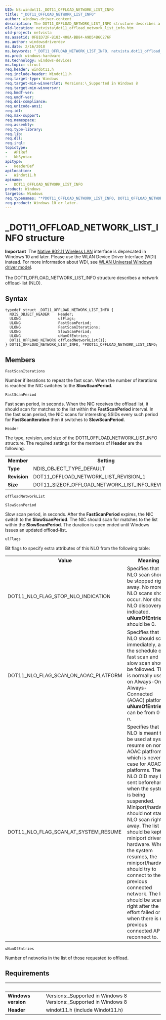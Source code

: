```yaml
---
UID: NS:windot11._DOT11_OFFLOAD_NETWORK_LIST_INFO
title: "_DOT11_OFFLOAD_NETWORK_LIST_INFO"
author: windows-driver-content
description: The DOT11_OFFLOAD_NETWORK_LIST_INFO structure describes a network offload-list (NLO).
old-location: netvista\dot11_offload_network_list_info.htm
old-project: netvista
ms.assetid: 0FB1D72F-B183-408A-BB84-A9D54B6C276F
ms.author: windowsdriverdev
ms.date: 2/16/2018
ms.keywords: "_DOT11_OFFLOAD_NETWORK_LIST_INFO, netvista.dot11_offload_network_list_info, PDOT11_OFFLOAD_NETWORK_LIST_INFO structure pointer [Network Drivers Starting with Windows Vista], windot11/PDOT11_OFFLOAD_NETWORK_LIST_INFO, PDOT11_OFFLOAD_NETWORK_LIST_INFO, *PDOT11_OFFLOAD_NETWORK_LIST_INFO, DOT11_OFFLOAD_NETWORK_LIST_INFO, DOT11_OFFLOAD_NETWORK_LIST_INFO structure [Network Drivers Starting with Windows Vista], windot11/DOT11_OFFLOAD_NETWORK_LIST_INFO"
ms.prod: windows-hardware
ms.technology: windows-devices
ms.topic: struct
req.header: windot11.h
req.include-header: Windot11.h
req.target-type: Windows
req.target-min-winverclnt: Versions:\_Supported in Windows 8
req.target-min-winversvr: 
req.kmdf-ver: 
req.umdf-ver: 
req.ddi-compliance: 
req.unicode-ansi: 
req.idl: 
req.max-support: 
req.namespace: 
req.assembly: 
req.type-library: 
req.lib: 
req.dll: 
req.irql: 
topictype:
-	APIRef
-	kbSyntax
apitype:
-	HeaderDef
apilocation:
-	Windot11.h
apiname:
-	DOT11_OFFLOAD_NETWORK_LIST_INFO
product: Windows
targetos: Windows
req.typenames: "*PDOT11_OFFLOAD_NETWORK_LIST_INFO, DOT11_OFFLOAD_NETWORK_LIST_INFO"
req.product: Windows 10 or later.
---
```


# _DOT11_OFFLOAD_NETWORK_LIST_INFO structure
<div class="alert"><b>Important</b>  The <a href="https://msdn.microsoft.com/library/windows/hardware/ff560689">Native 802.11 Wireless LAN</a> interface is deprecated in Windows 10 and later. Please use the WLAN Device Driver Interface (WDI) instead. For more information about WDI, see <a href="https://msdn.microsoft.com/6EF92E34-7BC9-465E-B05D-2BCB29165A18">WLAN Universal Windows driver model</a>.</div><div> </div>The DOT11_OFFLOAD_NETWORK_LIST_INFO structure describes a network offload-list (NLO).

## Syntax
````
typedef struct _DOT11_OFFLOAD_NETWORK_LIST_INFO {
  NDIS_OBJECT_HEADER    Header;
  ULONG                 ulFlags;
  ULONG                 FastScanPeriod;
  ULONG                 FastScanIterations;
  ULONG                 SlowScanPeriod;
  ULONG                 uNumOfEntries;
  DOT11_OFFLOAD_NETWORK offloadNetworkList[1];
} DOT11_OFFLOAD_NETWORK_LIST_INFO, *PDOT11_OFFLOAD_NETWORK_LIST_INFO;
````

## Members


`FastScanIterations`

Number if iterations to repeat the fast scan. When the number of iterations is reached the  NIC switches to the <b>SlowScanPeriod</b>.

`FastScanPeriod`

Fast scan period, in seconds. When the NIC receives the offload list, it should scan for matches to the list within the <b>FastScanPeriod</b> interval. In the fast scan period, the NIC scans for interesting SSIDs every such period for <b>FastScanIteration</b> then it switches to <b>SlowScanPeriod</b>.

`Header`

The type, revision, and size of the DOT11_OFFLOAD_NETWORK_LIST_INFO structure. The required settings for the members of <b>Header</b> are the following.

<table>
<tr>
<th>Member</th>
<th>Setting</th>
</tr>
<tr>
<td><b>Type</b></td>
<td>NDIS_OBJECT_TYPE_DEFAULT</td>
</tr>
<tr>
<td><b>Revision</b></td>
<td>DOT11_OFFLOAD_NETWORK_LIST_REVISION_1</td>
</tr>
<tr>
<td><b>Size</b></td>
<td>DOT11_SIZEOF_OFFLOAD_NETWORK_LIST_INFO_REVISION_1</td>
</tr>
</table>

`offloadNetworkList`



`SlowScanPeriod`

Slow scan period, in seconds.   After the <b>FastScanPeriod</b> expires, the NIC switch to the <b>SlowScanPeriod</b>.  The NIC should scan for matches to the list within the <b>SlowScanPeriod</b>.  The duration is open ended until Windows issues an updated  offload-list.

`ulFlags`

Bit flags to specify extra attributes of this NLO from the following table:

<table>
<tr>
<th>Value</th>
<th>Meaning</th>
</tr>
<tr>
<td>DOT11_NLO_FLAG_STOP_NLO_INDICATION</td>
<td>Specifies that NLO scan should be stopped right away. No more NLO scans should occur. Nor should NLO discovery be indicated.  <b>uNumOfEntries</b>  should be 0.</td>
</tr>
<tr>
<td>DOT11_NLO_FLAG_SCAN_ON_AOAC_PLATFORM</td>
<td>Specifies that NLO should scan immediately, and the schedule of fast scan and slow scan should be followed. This is normally used on Always-On-Always-Connected (AOAC) platforms. <b>uNumOfEntries</b> can be from 0 to <i>n</i>.</td>
</tr>
<tr>
<td>DOT11_NLO_FLAG_SCAN_AT_SYSTEM_RESUME </td>
<td>Specifies that NLO is meant to be used at system resume on non-AOAC platfroms, which is never the case for AOAC platforms.  The NLO OID may be sent beforehand, when the systems is being suspended. Miniport/hardware should not start NLO scan right away. The list should be kept in miniport driver or hardware. When the system resumes, the miniport/hardware should try to connect to the previous connected network. The list should be scan right after the effort failed or when there is no previous connected AP to reconnect to.</td>
</tr>
</table>

`uNumOfEntries`

Number of networks in the list of those requested to offload.


## Requirements
| &nbsp; | &nbsp; |
| ---- |:---- |
| **Windows version** | Versions:\_Supported in Windows 8 Versions:\_Supported in Windows 8 |
| **Header** | windot11.h (include Windot11.h) |